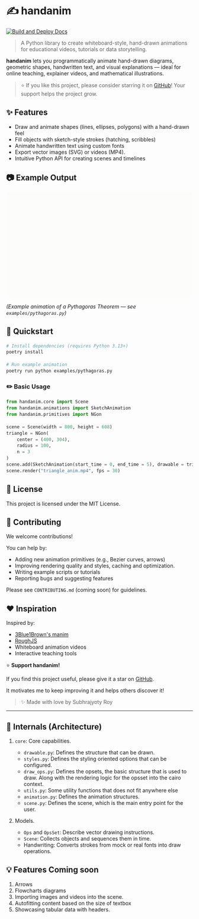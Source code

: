 # ✍️ handanim

[![Build and Deploy Docs](https://github.com/subroy13/handanim/actions/workflows/docs.yml/badge.svg)](https://github.com/subroy13/handanim/actions/workflows/docs.yml)

> A Python library to create whiteboard-style, hand-drawn animations for educational videos, tutorials or data storytelling.

**handanim** lets you programmatically animate hand-drawn diagrams, geometric shapes, handwritten text, and visual explanations — ideal for online teaching, explainer videos, and mathematical illustrations.

> ⭐️ If you like this project, please consider starring it on [GitHub](https://github.com/subroy13/handanim)! Your support helps the project grow.

## ✨ Features

- Draw and animate shapes (lines, ellipses, polygons) with a hand-drawn feel
- Fill objects with sketch-style strokes (hatching, scribbles)
- Animate handwritten text using custom fonts
- Export vector images (SVG) or videos (MP4).
- Intuitive Python API for creating scenes and timelines

## 📷 Example Output

<p align="center">
  <img src="./examples/output/pythagoras.gif" width="500">
</p>

_(Example animation of a Pythagoras Theorem — see `examples/pythagoras.py`)_

## 🚀 Quickstart

```bash
# Install dependencies (requires Python 3.13+)
poetry install

# Run example animation
poetry run python examples/pythagoras.py
```

### ✏️ Basic Usage

```python
from handanim.core import Scene
from handanim.animations import SketchAnimation
from handanim.primitives import NGon

scene = Scene(width = 800, height = 608)
triangle = NGon(
    center = (400, 304),
    radius = 100,
    n = 3
)
scene.add(SketchAnimation(start_time = 0, end_time = 5), drawable = triangle)
scene.render("triangle_anim.mp4", fps = 30)
```

## 📄 License

This project is licensed under the MIT License.

## 🤝 Contributing

We welcome contributions!

You can help by:

- Adding new animation primitives (e.g., Bezier curves, arrows)
- Improving rendering quality and styles, caching and optimization.
- Writing example scripts or tutorials
- Reporting bugs and suggesting features

Please see `CONTRIBUTING.md` (coming soon) for guidelines.

## ❤️ Inspiration

Inspired by:

- [3Blue1Brown's manim](https://github.com/3b1b/manim)
- [RoughJS](https://github.com/rough-stuff/rough)
- Whiteboard animation videos
- Interactive teaching tools

⭐️ **Support handanim!**

If you find this project useful, please give it a star on [GitHub](https://github.com/subroy13/handanim).

It motivates me to keep improving it and helps others discover it!

> ✨ Made with love by Subhrajyoty Roy

---

## 🧠 Internals (Architecture)

1. `core`: Core capabilities.

   - `drawable.py`: Defines the structure that can be drawn.
   - `styles.py`: Defines the styling oriented options that can be configured.
   - `draw_ops.py`: Defines the opsets, the basic structure that is used to draw. Along with the rendering logic for the opsset into the cairo context.
   - `utils.py`: Some utility functions that does not fit anywhere else
   - `animation.py`: Defines the animation structures.
   - `scene.py`: Defines the scene, which is the main entry point for the user.

2. Models.
   - `Ops` and `OpsSet`: Describe vector drawing instructions.
   - `Scene`: Collects objects and sequences them in time.
   - Handwriting: Converts strokes from mock or real fonts into draw operations.

## 💡 Features Coming soon

1. Arrows
2. Flowcharts diagrams
3. Importing images and videos into the scene.
4. Autofitting content based on the size of textbox
5. Showcasing tabular data with headers.
